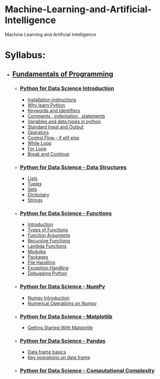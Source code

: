 # Machine-Learning-and-Artificial-Intelligence
Machine Learning and Artificial Intelligence


# Syllabus:
   - ## [Fundamentals of Programming](https://github.com/pramit026/Machine-Learning-and-Artificial-Intelligence/tree/main/Machine%20Learning%20and%20Artificial%20Intelligence/01.%20Fundamentals-of-Programming)
      - ### [Python for Data Science Introduction](https://github.com/pramit026/Machine-Learning-and-Artificial-Intelligence/tree/main/Machine%20Learning%20and%20Artificial%20Intelligence/01.%20Fundamentals-of-Programming/01.Python-for-Data-Science-Introduction)
           - [Installation instructions](https://github.com/pramit026/Machine-Learning-and-Artificial-Intelligence/blob/main/Machine%20Learning%20and%20Artificial%20Intelligence/01.%20Fundamentals-of-Programming/01.Python-for-Data-Science-Introduction/01.Installation-instructions.txt)
           - [Why learn Python](https://github.com/pramit026/Machine-Learning-and-Artificial-Intelligence/blob/main/Machine%20Learning%20and%20Artificial%20Intelligence/01.%20Fundamentals-of-Programming/01.Python-for-Data-Science-Introduction/02.Why-learn-Python.pdf)
           - [Keywords and Identifiers](https://github.com/pramit026/Machine-Learning-and-Artificial-Intelligence/blob/main/Machine%20Learning%20and%20Artificial%20Intelligence/01.%20Fundamentals-of-Programming/01.Python-for-Data-Science-Introduction/03.Keywords-and-Identifiers.ipynb)
           - [Comments , indentation , statements](https://github.com/pramit026/Machine-Learning-and-Artificial-Intelligence/blob/main/Machine%20Learning%20and%20Artificial%20Intelligence/01.%20Fundamentals-of-Programming/01.Python-for-Data-Science-Introduction/04.Comments-Indetation-Statements.ipynb)
           - [Variables and data types in python](https://github.com/pramit026/Machine-Learning-and-Artificial-Intelligence/blob/main/Machine%20Learning%20and%20Artificial%20Intelligence/01.%20Fundamentals-of-Programming/01.Python-for-Data-Science-Introduction/05.Variables-and-Data-Types-in-Python.ipynb)
           - [Standard Input and Output](https://github.com/pramit026/Machine-Learning-and-Artificial-Intelligence/blob/main/Machine%20Learning%20and%20Artificial%20Intelligence/01.%20Fundamentals-of-Programming/01.Python-for-Data-Science-Introduction/06.Standard-Input-and-Output.ipynb)
           - [Operators](https://github.com/pramit026/Machine-Learning-and-Artificial-Intelligence/blob/main/Machine%20Learning%20and%20Artificial%20Intelligence/01.%20Fundamentals-of-Programming/01.Python-for-Data-Science-Introduction/07.Operators.ipynb)
           - [Control Flow - if elif else](https://github.com/pramit026/Machine-Learning-and-Artificial-Intelligence/blob/main/Machine%20Learning%20and%20Artificial%20Intelligence/01.%20Fundamentals-of-Programming/01.Python-for-Data-Science-Introduction/08.if-else.ipynb)
           - [While Loop](https://github.com/pramit026/Machine-Learning-and-Artificial-Intelligence/blob/main/Machine%20Learning%20and%20Artificial%20Intelligence/01.%20Fundamentals-of-Programming/01.Python-for-Data-Science-Introduction/09.While-loop.ipynb)
           - [For Loop](https://github.com/pramit026/Machine-Learning-and-Artificial-Intelligence/blob/main/Machine%20Learning%20and%20Artificial%20Intelligence/01.%20Fundamentals-of-Programming/01.Python-for-Data-Science-Introduction/10.For-loop.ipynb)
           - [Break and Continue](https://github.com/pramit026/Machine-Learning-and-Artificial-Intelligence/blob/main/Machine%20Learning%20and%20Artificial%20Intelligence/01.%20Fundamentals-of-Programming/01.Python-for-Data-Science-Introduction/11.Break-and-Continue.ipynb)
      - ### [Python for Data Science - Data Structures](https://github.com/pramit026/Machine-Learning-and-Artificial-Intelligence/tree/main/Machine%20Learning%20and%20Artificial%20Intelligence/01.%20Fundamentals-of-Programming/02.Python-for-Data-Science_Data%20Structures)
           - [Lists](https://github.com/pramit026/Machine-Learning-and-Artificial-Intelligence/blob/main/Machine%20Learning%20and%20Artificial%20Intelligence/01.%20Fundamentals-of-Programming/02.Python-for-Data-Science_Data%20Structures/01.Lists.ipynb)
           - [Tuples](https://github.com/pramit026/Machine-Learning-and-Artificial-Intelligence/blob/main/Machine%20Learning%20and%20Artificial%20Intelligence/01.%20Fundamentals-of-Programming/02.Python-for-Data-Science_Data%20Structures/02.Tuples.ipynb)
           - [Sets](https://github.com/pramit026/Machine-Learning-and-Artificial-Intelligence/blob/main/Machine%20Learning%20and%20Artificial%20Intelligence/01.%20Fundamentals-of-Programming/02.Python-for-Data-Science_Data%20Structures/04.Sets.ipynb)
           - [Dictionary](https://github.com/pramit026/Machine-Learning-and-Artificial-Intelligence/blob/main/Machine%20Learning%20and%20Artificial%20Intelligence/01.%20Fundamentals-of-Programming/02.Python-for-Data-Science_Data%20Structures/05.Dictionary.ipynb)
           - [Strings](https://github.com/pramit026/Machine-Learning-and-Artificial-Intelligence/blob/main/Machine%20Learning%20and%20Artificial%20Intelligence/01.%20Fundamentals-of-Programming/02.Python-for-Data-Science_Data%20Structures/06.Strings.ipynb)
 
     - ### [Python for Data Science - Functions](https://github.com/pramit026/Machine-Learning-and-Artificial-Intelligence/tree/main/Machine%20Learning%20and%20Artificial%20Intelligence/01.%20Fundamentals-of-Programming/03.Python-for-Data-Science_%20Functions)
        - [Introduction](https://github.com/pramit026/Machine-Learning-and-Artificial-Intelligence/blob/main/Machine%20Learning%20and%20Artificial%20Intelligence/01.%20Fundamentals-of-Programming/03.Python-for-Data-Science_%20Functions/01.Function-Introduction.ipynb)
        - [Types of Functions](https://github.com/pramit026/Machine-Learning-and-Artificial-Intelligence/blob/main/Machine%20Learning%20and%20Artificial%20Intelligence/01.%20Fundamentals-of-Programming/03.Python-for-Data-Science_%20Functions/02.Types-of-functions.ipynb)
        - [Function Arguments](https://github.com/pramit026/Machine-Learning-and-Artificial-Intelligence/blob/main/Machine%20Learning%20and%20Artificial%20Intelligence/01.%20Fundamentals-of-Programming/03.Python-for-Data-Science_%20Functions/03.Function_arguments.ipynb)
        - [Recursive Functions](https://github.com/pramit026/Machine-Learning-and-Artificial-Intelligence/blob/main/Machine%20Learning%20and%20Artificial%20Intelligence/01.%20Fundamentals-of-Programming/03.Python-for-Data-Science_%20Functions/04.Recursive_functions.ipynb)  
         - [Lambda Functions](https://github.com/pramit026/Machine-Learning-and-Artificial-Intelligence/blob/main/Machine%20Learning%20and%20Artificial%20Intelligence/01.%20Fundamentals-of-Programming/03.Python-for-Data-Science_%20Functions/05.Lambda-Function.ipynb)
         - [Modules](https://github.com/pramit026/Machine-Learning-and-Artificial-Intelligence/blob/main/Machine%20Learning%20and%20Artificial%20Intelligence/01.%20Fundamentals-of-Programming/03.Python-for-Data-Science_%20Functions/06.Modules.ipynb)
         - [Packages](https://github.com/pramit026/Machine-Learning-and-Artificial-Intelligence/blob/main/Machine%20Learning%20and%20Artificial%20Intelligence/01.%20Fundamentals-of-Programming/03.Python-for-Data-Science_%20Functions/07.Package.ipynb)
         - [File Handling](https://github.com/pramit026/Machine-Learning-and-Artificial-Intelligence/blob/main/Machine%20Learning%20and%20Artificial%20Intelligence/01.%20Fundamentals-of-Programming/03.Python-for-Data-Science_%20Functions/08.File-Handling.ipynb)
         - [Exception Handling](https://github.com/pramit026/Machine-Learning-and-Artificial-Intelligence/blob/main/Machine%20Learning%20and%20Artificial%20Intelligence/01.%20Fundamentals-of-Programming/03.Python-for-Data-Science_%20Functions/09.Exception-Handling.ipynb)
         - [Debugging Python](https://github.com/pramit026/Machine-Learning-and-Artificial-Intelligence/blob/main/Machine%20Learning%20and%20Artificial%20Intelligence/01.%20Fundamentals-of-Programming/03.Python-for-Data-Science_%20Functions/10.Debugging-in-Python.ipynb)
      - ### [Python for Data Science - NumPy](https://github.com/pramit026/Machine-Learning-and-Artificial-Intelligence/tree/main/Machine%20Learning%20and%20Artificial%20Intelligence/01.%20Fundamentals-of-Programming/04.Python-for-Data-Science_%20Numpy)
         - [Numpy Introduction](https://github.com/pramit026/Machine-Learning-and-Artificial-Intelligence/blob/main/Machine%20Learning%20and%20Artificial%20Intelligence/01.%20Fundamentals-of-Programming/04.Python-for-Data-Science_%20Numpy/01.Numpy-Introduction.ipynb)
         - [Numerical Operations on Numpy](https://github.com/pramit026/Machine-Learning-and-Artificial-Intelligence/blob/main/Machine%20Learning%20and%20Artificial%20Intelligence/01.%20Fundamentals-of-Programming/04.Python-for-Data-Science_%20Numpy/02.Numerical-operations-on-numpy.ipynb)
      - ### [Python for Data Science - Matplotlib](https://github.com/pramit026/Machine-Learning-and-Artificial-Intelligence/tree/main/Machine%20Learning%20and%20Artificial%20Intelligence/01.%20Fundamentals-of-Programming/05.Python%20for%20Data%20Science_%20Matplotlib)
         - [Getting Started With Matplotlib](https://github.com/pramit026/Machine-Learning-and-Artificial-Intelligence/blob/main/Machine%20Learning%20and%20Artificial%20Intelligence/01.%20Fundamentals-of-Programming/05.Python%20for%20Data%20Science_%20Matplotlib/01.Getting-Started-with-Matplotlib.ipynb)
      - ### [Python for Data Science - Pandas](https://github.com/pramit026/Machine-Learning-and-Artificial-Intelligence/tree/main/Machine%20Learning%20and%20Artificial%20Intelligence/01.%20Fundamentals-of-Programming/07.Python-for-Data-Science_Pandas)
        - [Data frame basics](https://github.com/pramit026/Machine-Learning-and-Artificial-Intelligence/blob/main/Machine%20Learning%20and%20Artificial%20Intelligence/01.%20Fundamentals-of-Programming/07.Python-for-Data-Science_Pandas/01.Intro-to-Pandas.ipynb)
        - [Key operations on data frame](https://github.com/pramit026/Machine-Learning-and-Artificial-Intelligence/blob/main/Machine%20Learning%20and%20Artificial%20Intelligence/01.%20Fundamentals-of-Programming/07.Python-for-Data-Science_Pandas/02.key-operations-on-dataframe.ipynb)
     - ### [Python for Data Science - Computational Complexity]()
